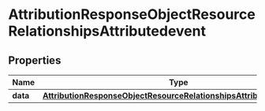 # AttributionResponseObjectResourceRelationshipsAttributedevent

## Properties
Name | Type | Description | Notes
------------ | ------------- | ------------- | -------------
**data** | [**AttributionResponseObjectResourceRelationshipsAttributedeventData**](AttributionResponseObjectResourceRelationshipsAttributedeventData.md) |  |  [optional]

